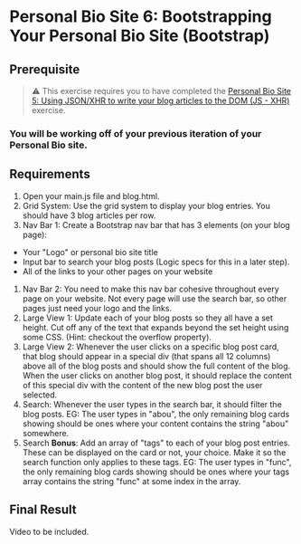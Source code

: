 # Personal Bio Site 6: Bootstrapping Your Personal Bio Site (Bootstrap)

## Prerequisite

> :warning: This exercise requires you to have completed the [Personal Bio Site 5: Using JSON/XHR to write your blog articles to the DOM (JS - XHR)](personal-bio-site-5.md) exercise.

### You will be working off of your previous iteration of your Personal Bio site.

## Requirements

1. Open your main.js file and blog.html.
1. Grid System: Use the grid system to display your blog entries. You should have 3 blog articles per row.
1. Nav Bar 1: Create a Bootstrap nav bar that has 3 elements (on your blog page): 
  - Your "Logo" or personal bio site title
  - Input bar to search your blog posts (Logic specs for this in a later step).
  - All of the links to your other pages on your website
1. Nav Bar 2: You need to make this nav bar cohesive throughout every page on your website. Not every page will use the search bar, so other pages just need your logo and the links. 
1. Large View 1: Update each of your blog posts so they all have a set height. Cut off any of the text that expands beyond the set height using some CSS. (Hint: checkout the overflow property).
1. Large View 2: Whenever the user clicks on a specific blog post card, that blog should appear in a special div (that spans all 12 columns) above all of the blog posts and should show the full content of the blog. When the user clicks on another blog post, it should replace the content of this special div with the content of the new blog post the user selected.
1. Search: Whenever the user types in the search bar, it should filter the blog posts. EG: The user types in "abou", the only remaining blog cards showing should be ones where your content contains the string "abou" somewhere. 
1. Search **Bonus**: Add an array of "tags" to each of your blog post entries. These can be displayed on the card or not, your choice. Make it so the search function only applies to these tags. EG: The user types in "func", the only remaining blog cards showing should be ones where your tags array contains the string "func" at some index in the array.


## Final Result
Video to be included.
